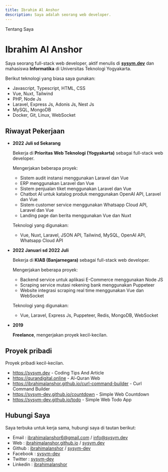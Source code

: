 ```yaml
---
title: Ibrahim Al Anshor
description: Saya adalah seorang web developer.
---
```


Tentang Saya

# Ibrahim Al Anshor

Saya seorang full-stack web developer, aktif menulis di [__sysym.dev__](https://sysym.dev) dan mahasiswa __Informatika__ di Universitas Teknologi Yogyakarta.

Berikut teknologi yang biasa saya gunakan:

- Javascript, Typescript, HTML, CSS
- Vue, Nuxt, Tailwind
- PHP, Node Js
- Laravel, Express Js, Adonis Js, Nest Js
- MySQL, MongoDB
- Docker, Git, Linux, WebSocket

## Riwayat Pekerjaan

-   __2022 Juli sd Sekarang__

    Bekerja di __Prioritas Web Teknologi (Yogyakarta)__ sebagai full-stack web developer.

    Mengerjakan beberapa proyek:

    - Sistem audit instansi menggunakan Laravel dan Vue
    - ERP menggunakan Laravel dan Vue
    - Sistem penjualan tiket menggunakan Laravel dan Vue
    - Chatbot AI untuk katalog produk menggunakan OpenAI API, Laravel dan Vue  
    - Sistem customer service menggunakan Whatsapp Cloud API, Laravel dan Vue
    - Landing page dan berita menggunakan Vue dan Nuxt
    
    Teknologi yang digunakan:

    - Vue, Nuxt, Laravel, JSON API, Tailwind, MySQL, OpenAI API, Whatsapp Cloud API

-   __2022 Januari sd 2022 Juli__

    Bekerja di __KIAB (Banjarnegara)__ sebagai full-stack web developer.

    Mengerjakan beberapa proyek:

    - Backend service untuk aplikasi E-Commerce menggunakan Node JS
    - Scraping service mutasi rekening bank menggunakan Puppeteer
    - Website integrasi scraping real time menggunakan Vue dan WebSocket

    Teknologi yang digunakan:

    - Vue, Laravel, Express Js, Puppeteer, Redis, MongoDB, WebSocket

-   __2019__
    
    __Freelance__, mengerjakan proyek kecil-kecilan.

## Proyek pribadi

Proyek pribadi kecil-kecilan.

- https://sysym.dev - Coding Tips And Article
- https://qurandigital.online - Al-Quran Web
- https://ibrahimalanshor.github.io/curl-command-builder - Curl Command Builder
- https://sysym-dev.github.io/countdown - Simple Web Countdown
- https://sysym-dev.github.io/todo - Simple Web Todo App

## Hubungi Saya

Saya terbuka untuk kerja sama, hubungi saya di tautan berikut:

- Email : [ibrahimalanshor6@gmail.com](mailto:ibrahimalanshor6@gmail.com) / [info@sysym.dev](mailto:info@sysym.dev)
- Web : [ibrahimalanshor.github.io](https://ibrahimalanshor.github.io) / [sysym.dev](https://sysym.dev)
- Github : [ibrahimalanshor](https://github.com/ibrahimalanshor) / [sysym-dev](https://github.com/sysym-dev)
- Facebook : [sysym-dev](https://facebook.com/sysym.dev)
- Twitter : [sysym-dev](https://twitter.com/sysym_dev)
- Linkedin : [ibrahimalanshor](https://www.linkedin.com/in/ibrahimalanshor)
<!-- - Instagram : [sysym-dev](https://instagram.com/sysym-dev) -->
<!-- - Youtube : [sysym-dev](https://youtube.com/sysym-dev) -->
